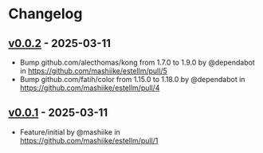 # Changelog

## [v0.0.2](https://github.com/mashiike/estellm/compare/v0.0.1...v0.0.2) - 2025-03-11
- Bump github.com/alecthomas/kong from 1.7.0 to 1.9.0 by @dependabot in https://github.com/mashiike/estellm/pull/5
- Bump github.com/fatih/color from 1.15.0 to 1.18.0 by @dependabot in https://github.com/mashiike/estellm/pull/4

## [v0.0.1](https://github.com/mashiike/estellm/commits/v0.0.1) - 2025-03-11
- Feature/initial by @mashiike in https://github.com/mashiike/estellm/pull/1

